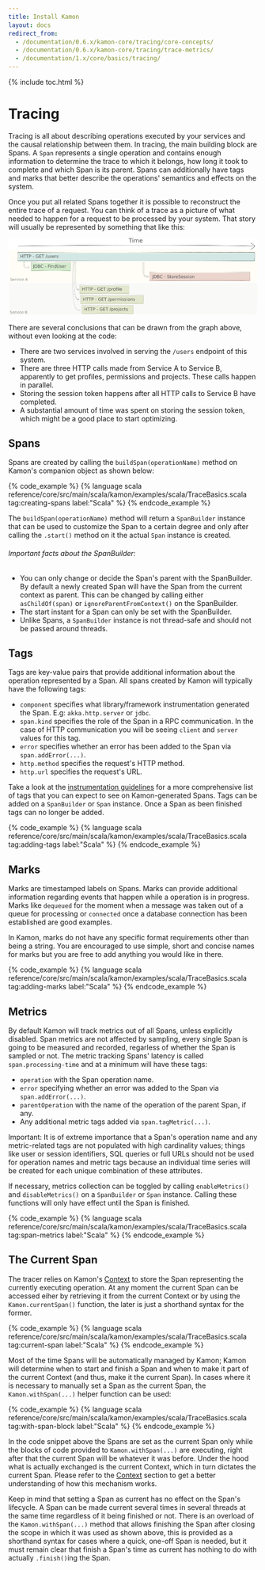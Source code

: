 ```yaml
---
title: Install Kamon
layout: docs
redirect_from:
  - /documentation/0.6.x/kamon-core/tracing/core-concepts/
  - /documentation/0.6.x/kamon-core/tracing/trace-metrics/
  - /documentation/1.x/core/basics/tracing/
---
```


{% include toc.html %}

Tracing
=======

Tracing is all about describing operations executed by your services and the causal relationship between them. In
tracing, the main building block are Spans. A `Span` represents a single operation and contains enough information to
determine the trace to which it belongs, how long it took to complete and which Span is its parent. Spans can
additionally have tags and marks that better describe the operations' semantics and effects on the system.

Once you put all related Spans together it is possible to reconstruct the entire trace of a request. You can think of a
trace as a picture of what needed to happen for a request to be processed by your system. That story will usually be
represented by something that like this:


<img class="img-fluid my-3" src="/assets/img/diagrams/tracing-basics.png">

There are several conclusions that can be drawn from the graph above, without even looking at the code:
  - There are two services involved in serving the `/users` endpoint of this system.
  - There are three HTTP calls made from Service A to Service B, apparently to get profiles, permissions and projects.
    These calls happen in parallel.
  - Storing the session token happens after all HTTP calls to Service B have completed.
  - A substantial amount of time was spent on storing the session token, which might be a good place to start optimizing.


## Spans

Spans are created by calling the `buildSpan(operationName)` method on Kamon's companion object as shown below:


{% code_example %}
{%   language scala reference/core/src/main/scala/kamon/examples/scala/TraceBasics.scala tag:creating-spans label:"Scala" %}
{% endcode_example %}

The `buildSpan(operationName)` method will return a `SpanBuilder` instance that can be used to customize the Span to a
certain degree and only after calling the `.start()` method on it the actual `Span` instance is created.

###### Important facts about the SpanBuilder:
  - You can only change or decide the Span's parent with the SpanBuilder. By default a newly created Span will have the
    Span from the current context as parent. This can be changed by calling either `asChildOf(span)` or `ignoreParentFromContext()`
    on the SpanBuilder.
  - The start instant for a Span can only be set with the SpanBuilder.
  - Unlike Spans, a `SpanBuilder` instance is not thread-safe and should not be passed around threads.




## Tags

Tags are key-value pairs that provide additional information about the operation represented by a Span. All spans created
by Kamon will typically have the following tags:
  - `component` specifies what library/framework instrumentation generated the Span. E.g: `akka.http.server` or `jdbc`.
  - `span.kind` specifies the role of the Span in a RPC communication. In the case of HTTP communication you will be
    seeing `client` and `server` values for this tag.
  - `error` specifies whether an error has been added to the Span via `span.addError(...)`.
  - `http.method` specifies the request's HTTP method.
  - `http.url` specifies the request's URL.

Take a look at the [instrumentation guidelines][1] for a more comprehensive list of tags that you can expect to see on
Kamon-generated Spans. Tags can be added on a `SpanBuilder` or `Span` instance. Once a Span as been finished tags can
no longer be added.

{% code_example %}
{%   language scala reference/core/src/main/scala/kamon/examples/scala/TraceBasics.scala tag:adding-tags label:"Scala" %}
{% endcode_example %}



## Marks

Marks are timestamped labels on Spans. Marks can provide additional information regarding events that happen while a
operation is in progress. Marks like `dequeued` for the moment when a message was taken out of a queue for processing or
`connected` once a database connection has been established are good examples.

In Kamon, marks do not have any specific format requirements other than being a string. You are encouraged to use simple,
short and concise names for marks but you are free to add anything you would like in there.


{% code_example %}
{%   language scala reference/core/src/main/scala/kamon/examples/scala/TraceBasics.scala tag:adding-marks label:"Scala" %}
{% endcode_example %}



## Metrics

By default Kamon will track metrics out of all Spans, unless explicitly disabled. Span metrics are not affected by
sampling, every single Span is going to be measured and recorded, regarless of whether the Span is sampled or not. The
metric tracking Spans' latency is called `span.processing-time` and at a minimum will have these tags:
  - `operation` with the Span operation name.
  - `error` specifying whether an error was added to the Span via `span.addError(...)`.
  - `parentOperation` with the name of the operation of the parent Span, if any.
  - Any additional metric tags added via `span.tagMetric(...)`.

<p class="alert alert-warning">
<span class="d-block font-weight-bold" >Important:</span>
It is of extreme importance that a Span's operation name and any metric-related tags are not populated with high cardinality
values; things like user or session identifiers, SQL queries or full URLs should not be used for operation names and
metric tags because an individual time series will be created for each unique combination of these attributes.
</p>

If necessary, metrics collection can be toggled by calling `enableMetrics()` and `disableMetrics()` on a `SpanBuilder`
or `Span` instance. Calling these functions will only have effect until the Span is finished.

{% code_example %}
{%   language scala reference/core/src/main/scala/kamon/examples/scala/TraceBasics.scala tag:span-metrics label:"Scala" %}
{% endcode_example %}




## The Current Span

The tracer relies on Kamon's [Context][2] to store the Span representing the currently executing operation. At any moment
the current Span can be accessed eiher by retrieving it from the current Context or by using the `Kamon.currentSpan()`
function, the later is just a shorthand syntax for the former.

{% code_example %}
{%   language scala reference/core/src/main/scala/kamon/examples/scala/TraceBasics.scala tag:current-span label:"Scala" %}
{% endcode_example %}

Most of the time Spans will be automatically managed by Kamon; Kamon will determine when to start and finish a Span and
when to make it part of the current Context (and thus, make it the current Span). In cases where it is necessary to
manually set a Span as the current Span, the `Kamon.withSpan(...)` helper function can be used:


{% code_example %}
{%   language scala reference/core/src/main/scala/kamon/examples/scala/TraceBasics.scala tag:with-span-block label:"Scala" %}
{% endcode_example %}

In the code snippet above the Spans are set as the current Span only while the blocks of code provided to
`Kamon.withSpan(...)` are executing, right after that the current Span will be whatever it was before. Under the hood
what is actually exchanged is the current Context, which in turn dictates the current Span. Please refer to the [Context][2]
section to get a better understanding of how this mechanism works.

Keep in mind that setting a Span as current has no effect on the Span's lifecycle. A Span can be made current several
times in several threads at the same time regardless of it being finished or not. There is an overload of the
`Kamon.withSpan(...)` method that allows finishing the Span after closing the scope in which it was used as shown above,
this is provided as a shorthand syntax for cases where a quick, one-off Span is needed, but it must remain clear that
finish a Span's time as current has nothing to do with actually `.finish()`ing the Span.



[1]: ../../advanced/instrumentation-guidelines/
[2]: ../../basics/context/
